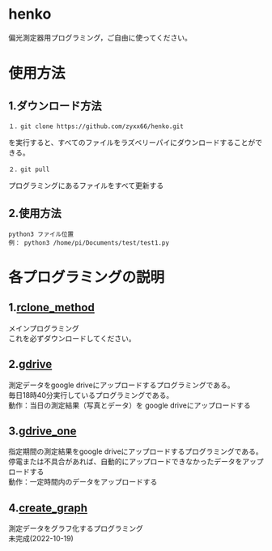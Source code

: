 # henko
偏光測定器用プログラミング，ご自由に使ってください。
# 使用方法
## 1.ダウンロード方法
```
１．git clone https://github.com/zyxx66/henko.git
```
を実行すると、すべてのファイルをラズベリーパイにダウンロードすることができる。
```
２．git pull
```
プログラミングにあるファイルをすべて更新する
## 2.使用方法
```
python3 ファイル位置
例： python3 /home/pi/Documents/test/test1.py
```
# 各プログラミングの説明
## 1.[rclone_method](rclone_method.py)
メインプログラミング<br>
これを必ずダウンロードしてください。
## 2.[gdrive](gdrive.py)
測定データをgoogle driveにアップロードするプログラミングである。<br>
毎日18時40分実行しているプログラミングである。<br>
動作：当日の測定結果（写真とデータ）を google driveにアップロードする<br>
## 3.[gdrive_one](gdrive_one.py)
指定期間の測定結果をgoogle driveにアップロードするプログラミングである。<br>
停電または不具合があれば、自動的にアップロードできなかったデータをアップロードする<br>
動作：一定時間内のデータをアップロードする<br>
## 4.[create_graph](create_graph)
測定データをグラフ化するプログラミング<br>
未完成(2022-10-19)<br>
